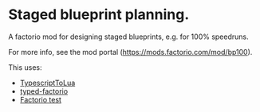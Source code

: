 # Staged blueprint planning.

A factorio mod for designing staged blueprints, e.g. for 100% speedruns.

For more info, see the mod portal (https://mods.factorio.com/mod/bp100).

This uses:

- [TypescriptToLua](https://github.com/TypeScriptToLua/TypeScriptToLua)
- [typed-factorio](https://github.com/GlassBricks/typed-factorio)
- [Factorio test](https://github.com/GlassBricks/FactorioTest)
